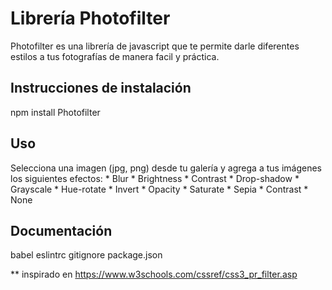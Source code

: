 Librería Photofilter
====================

Photofilter es una librería de javascript que te permite darle diferentes estilos a tus fotografías de manera facil y práctica.

Instrucciones de instalación
----------------------------

npm install Photofilter

Uso
-----

Selecciona una imagen (jpg, png) desde tu galería y agrega a tus imágenes los siguientes efectos:
	* Blur
	* Brightness
	* Contrast
	* Drop-shadow
	* Grayscale
	* Hue-rotate
	* Invert
	* Opacity
	* Saturate
	* Sepia
	* Contrast
	* None

Documentación
--------------
babel 
eslintrc
gitignore
package.json





** inspirado en https://www.w3schools.com/cssref/css3_pr_filter.asp